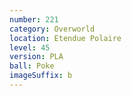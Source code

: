 ```yaml
---
number: 221
category: Overworld
location: Etendue Polaire
level: 45
version: PLA
ball: Poke
imageSuffix: b
---
```

